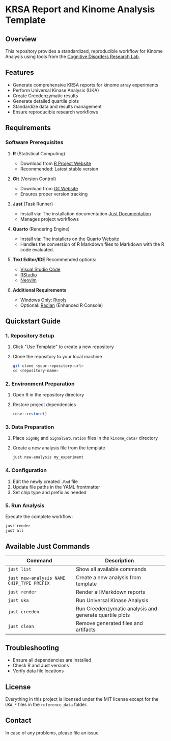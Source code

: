 # KRSA Report and Kinome Analysis Template

## Overview

This repository provides a standardized, reproducible workflow for Kinome Analysis using tools from the [Cognitive Disorders Research Lab](https://cdrl-ut.org).

## Features

- Generate comprehensive KRSA reports for kinome array experiments
- Perform Universal Kinase Analysis (UKA)
- Create Creedenzymatic results
- Generate detailed quartile plots
- Standardize data and results management
- Ensure reproducible research workflows

## Requirements

### Software Prerequisites

1. **R** (Statistical Computing)
   - Download from [R Project Website](https://www.r-project.org/)
   - Recommended: Latest stable version

2. **Git** (Version Control)
   - Download from [Git Website](https://git-scm.com/downloads)
   - Ensures proper version tracking

3. **Just** (Task Runner)
   - Install via: The installation documentation [Just Documentation](https://just.systems/)
   - Manages project workflows

4. **Quarto** (Rendering Engine)
   - Install via: The installers on the [Quarto Website](https://quarto.org/docs/download/)
   - Handles the conversion of R Markdown files to Markdown with the R code
   evaluated.

5. **Text Editor/IDE**
   Recommended options:
   - [Visual Studio Code](https://code.visualstudio.com/)
   - [RStudio](https://posit.co/download/rstudio-desktop/)
   - [Neovim](https://neovim.io/)

6. **Additional Requirements**
   - Windows Only: [Rtools](https://cran.r-project.org/bin/windows/Rtools/)
   - Optional: [Radian](https://github.com/randy3k/radian) (Enhanced R Console)

## Quickstart Guide

### 1. Repository Setup

1. Click "Use Template" to create a new repository
2. Clone the repository to your local machine

   ```bash
   git clone <your-repository-url>
   cd <repository-name>
   ```

### 2. Environment Preparation

1. Open R in the repository directory
2. Restore project dependencies

   ```r
   renv::restore()
   ```

### 3. Data Preparation

1. Place `SigmBg` and `SignalSaturation` files in the `kinome_data/` directory
2. Create a new analysis file from the template

   ```bash
   just new-analysis my_experiment
   ```

### 4. Configuration

1. Edit the newly created `.Rmd` file
2. Update file paths in the YAML frontmatter
3. Set chip type and prefix as needed

### 5. Run Analysis

Execute the complete workflow:

```bash
just render
just all
```

## Available Just Commands

| Command | Description |
|---------|-------------|
| `just list` | Show all available commands |
| `just new-analysis NAME CHIP_TYPE PREFIX` | Create a new analysis from template |
| `just render` | Render all Markdown reports |
| `just uka` | Run Universal Kinase Analysis |
| `just creeden` | Run Creedenzymatic analysis and generate quartile plots |
| `just clean` | Remove generated files and artifacts |

## Troubleshooting

- Ensure all dependencies are installed
- Check R and Just versions
- Verify data file locations

## License

Everything in this project is licensed under the MIT license except for the `UKA_*`
files in the `reference_data` folder.

## Contact

In case of any problems, please file an issue
